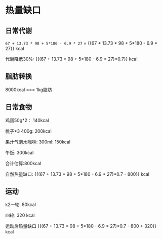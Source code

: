 # 热量缺口

## 日常代谢

`67 + 13.73 * 98 + 5*180 - 6.9 * 27` = {{67 + 13.73 * 98 + 5*180 - 6.9 * 27}} kcal

代谢降低30%: {{(67 + 13.73 * 98 + 5*180 - 6.9 * 27)*0.7}} kcal

## 脂肪转换

8000kcal === 1kg脂肪

## 日常食物

鸡蛋50g*2： 140kcal

桃子*3 400g: 200kcal 

果汁气泡水咖啡: 300ml: 150kcal

午饭: 300kcal

合计估算:800kcal

自然热量缺口: {{(67 + 13.73 * 98 + 5*180 - 6.9 * 27)*0.7 - 800}} kcal

## 运动

k2一轮: 80kcal

四轮: 320 kcal

运动后热量缺口 {{(67 + 13.73 * 98 + 5*180 - 6.9 * 27)*0.7 - 800 + 320}} kcal